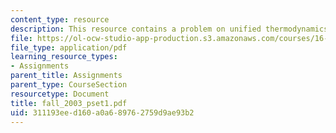 ```yaml
---
content_type: resource
description: This resource contains a problem on unified thermodynamics.
file: https://ol-ocw-studio-app-production.s3.amazonaws.com/courses/16-01-unified-engineering-i-ii-iii-iv-fall-2005-spring-2006/311193eed160a0a689762759d9ae93b2_fall_2003_pset1.pdf
file_type: application/pdf
learning_resource_types:
- Assignments
parent_title: Assignments
parent_type: CourseSection
resourcetype: Document
title: fall_2003_pset1.pdf
uid: 311193ee-d160-a0a6-8976-2759d9ae93b2
---
```

